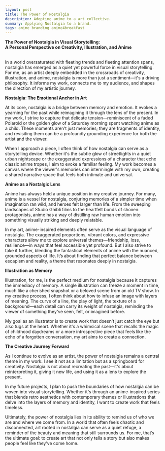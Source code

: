 ```yaml
---
layout: post
title: The Power of Nostalgia
description: Adopting anime to a art collective.
summary: Applying Nostalgia to a brand.
tags: anime branding anime4breakfast 
---
```


**The Power of Nostalgia in Visual Storytelling: 
<br>
A Personal Perspective on Creativity, Illustration, and Anime**
<br>
<br>

In a world oversaturated with fleeting trends and fleeting attention spans, nostalgia has emerged as a quiet yet powerful force in visual storytelling. For me, as an artist deeply embedded in the crossroads of creativity, illustration, and anime, nostalgia is more than just a sentiment—it's a driving philosophy. It informs my work, connects me to my audience, and shapes the direction of my artistic journey.

**Nostalgia: The Emotional Anchor in Art**

At its core, nostalgia is a bridge between memory and emotion. It evokes a yearning for the past while reimagining it through the lens of the present. In my work, I strive to capture that delicate tension—reminiscent of a faded Polaroid or the golden glow of a Saturday morning spent watching anime as a child. These moments aren't just memories; they are fragments of identity, and revisiting them can be a profoundly grounding experience for both the artist and the viewer.

When I approach a piece, I often think of how nostalgia can serve as a storytelling device. Whether it's the subtle glow of streetlights in a quiet urban nightscape or the exaggerated expressions of a character that echo classic anime tropes, I aim to evoke a familiar feeling. My work becomes a canvas where the viewer's memories can intermingle with my own, creating a shared narrative space that feels both intimate and universal.

**Anime as a Nostalgic Lens**

Anime has always held a unique position in my creative journey. For many, anime is a vessel for nostalgia, conjuring memories of a simpler time when imagination ran wild, and heroes felt larger than life. From the sweeping landscapes of Studio Ghibli films to the heartfelt bonds of shonen protagonists, anime has a way of distilling raw human emotion into something visually striking and deeply relatable.

In my art, anime-inspired elements often serve as the visual language of nostalgia. The exaggerated proportions, vibrant colors, and expressive characters allow me to explore universal themes—friendship, loss, resilience—in ways that feel accessible yet profound. But I also strive to take it further, blending the fantastical elements of anime with the nuanced, grounded aspects of life. It’s about finding that perfect balance between escapism and reality, a theme that resonates deeply in nostalgia.

**Illustration as Memory**

Illustration, for me, is the perfect medium for nostalgia because it captures the immediacy of memory. A single illustration can freeze a moment in time, much like a cherished snapshot or a beloved scene from an old TV show. In my creative process, I often think about how to infuse an image with layers of meaning. The curve of a line, the play of light, the texture of a background—each detail can carry its weight of nostalgia, reminding the viewer of something they've seen, felt, or imagined before.

My goal as an illustrator is to create work that doesn't just catch the eye but also tugs at the heart. Whether it's a whimsical scene that recalls the magic of childhood daydreams or a more introspective piece that feels like the echo of a forgotten conversation, my art aims to create a connection.

**The Creative Journey Forward**

As I continue to evolve as an artist, the power of nostalgia remains a central theme in my work. I see it not as a limitation but as a springboard for creativity. Nostalgia is not about recreating the past—it's about reinterpreting it, giving it new life, and using it as a lens to explore the present.

In my future projects, I plan to push the boundaries of how nostalgia can be woven into visual storytelling. Whether it's through an anime-inspired series that blends retro aesthetics with contemporary themes or illustrations that delve into the layers of memory and identity, I want to create work that feels timeless.

Ultimately, the power of nostalgia lies in its ability to remind us of who we are and where we come from. In a world that often feels chaotic and disconnected, art rooted in nostalgia can serve as a quiet refuge, a reminder of the beauty and meaning that still surrounds us. For me, that’s the ultimate goal: to create art that not only tells a story but also makes people feel like they’ve come home.